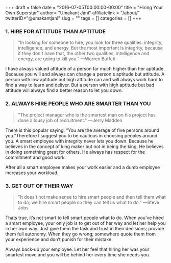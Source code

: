 +++
draft = false
date = "2016-07-05T00:00:00-00:00"
title = "Hiring Your Own Superstar"
author= "Umakant Jani"
affiliatelink = "/about/"
twitterID="@umakantjani"
slug = ""
tags = []
categories = []
+++
### 1. HIRE FOR ATTITUDE THAN APTITUDE

> "In looking for someone to hire, you look for three qualities: integrity, intelligence, and energy. But the most important is integrity, because if they don't have that, the other two qualities, intelligence and energy, are going to kill you." —Warren Buffett

I have always valued attitude of a person far much higher than her aptitude. Because you will and always can change a person's aptitude but attitude. A person with low aptitude but high attitude can and will always work hard to find a way to learn and deliver. But a person with high aptitude but bad attitude will always find a better reason to let you down.

### 2. ALWAYS HIRE PEOPLE WHO ARE SMARTER THAN YOU

> "The project manager who is the smartest man on his project has done a lousy job of recruitment." —Jerry Madden

There is this popular saying, “You are the average of five persons around you.”Therefore I suggest you to be cautious in choosing peoples around you. A smart employee with integrity never lets you down. Because he believes in the concept of king maker but not in being the king. He believes in doing something great for others. He always has respect for the commitment and good work.

After all a smart employee makes your work easier and a dumb employee increases your workload.

### 3. GET OUT OF THEIR WAY

> "It does’t not make sense to hire smart people and then tell them what to do; we hire smart people so they can tell us what to do." —Steve Jobs

Thats true, it’s not smart to tell smart people what to do. When you’ve hired a smart employee, your only job is to get out of her way and let her help you in her own way. Just give them the task and trust in their decisions; provide them full autonomy. When they go wrong; somewhere quote them from your experience and don’t punish for their mistake.

Always back-up your employee. Let her feel that hiring her was your smartest move and you will be behind her every time she needs you.
